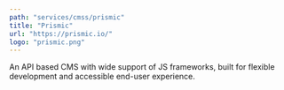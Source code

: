 ```yaml
---
path: "services/cmss/prismic"
title: "Prismic"
url: "https://prismic.io/"
logo: "prismic.png"
---
```


An API based CMS with wide support of JS frameworks, built for flexible development and accessible end-user experience.
